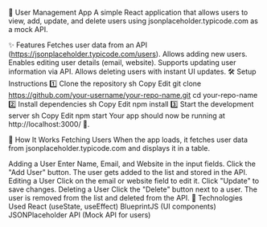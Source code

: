 🚀 User Management App
A simple React application that allows users to view, add, update, and delete users using jsonplaceholder.typicode.com as a mock API.

✨ Features
Fetches user data from an API (https://jsonplaceholder.typicode.com/users).
Allows adding new users.
Enables editing user details (email, website).
Supports updating user information via API.
Allows deleting users with instant UI updates.
🛠 Setup Instructions
1️⃣ Clone the repository
sh
Copy
Edit
git clone https://github.com/your-username/your-repo-name.git
cd your-repo-name
2️⃣ Install dependencies
sh
Copy
Edit
npm install
3️⃣ Start the development server
sh
Copy
Edit
npm start
Your app should now be running at http://localhost:3000/ 🚀.

🔧 How It Works
Fetching Users
When the app loads, it fetches user data from jsonplaceholder.typicode.com and displays it in a table.

Adding a User
Enter Name, Email, and Website in the input fields.
Click the "Add User" button.
The user gets added to the list and stored in the API.
Editing a User
Click on the email or website field to edit it.
Click "Update" to save changes.
Deleting a User
Click the "Delete" button next to a user.
The user is removed from the list and deleted from the API.
📌 Technologies Used
React (useState, useEffect)
BlueprintJS (UI components)
JSONPlaceholder API (Mock API for users)
